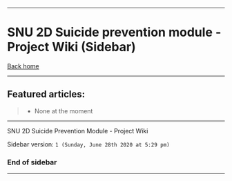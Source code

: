 
***

# SNU 2D Suicide prevention module - Project Wiki (Sidebar)

[Back home](https://github.com/seanpm2001/SNU_2D_SuicidePrevention/wiki/)

***

## Featured articles:

> * None at the moment

***

SNU 2D Suicide Prevention Module - Project Wiki

Sidebar version: `1 (Sunday, June 28th 2020 at 5:29 pm)`

### End of sidebar

***

